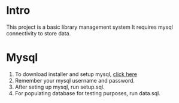 # Intro
This project is a basic library management system
It requires mysql connectivity to store data.

# Mysql
1) To download installer and setup mysql, [click here](https://dev.mysql.com/downloads/installer/)
2) Remember your mysql username and password.
3) After seting up mysql, run setup.sql.
4) For populating database for testing purposes, run data.sql.
